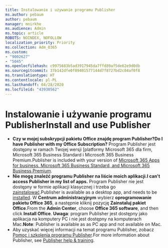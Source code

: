 ```yaml
---
title: Instalowanie i używanie programu Publisher
ms.author: pebaum
author: pebaum
manager: mnirkhe
ms.audience: Admin
ms.topic: article
ROBOTS: NOINDEX, NOFOLLOW
localization_priority: Priority
ms.collection: Adm_O365
ms.custom:
- "9002627"
- "5045"
ms.openlocfilehash: c9975683b5ad3917945da7ffd89af5de62e9d0db
ms.sourcegitcommit: 37b142dfe0f09401577144d7f8727bd2c04af0f8
ms.translationtype: HT
ms.contentlocale: pl-PL
ms.lasthandoff: 04/28/2020
ms.locfileid: "43930562"
---
```

# <a name="install-and-use-publisher"></a><span data-ttu-id="deb77-102">Instalowanie i używanie programu Publisher</span><span class="sxs-lookup"><span data-stu-id="deb77-102">Install and use Publisher</span></span>

- <span data-ttu-id="deb77-103">**Czy w mojej subskrypcji pakietu Office znajdę program Publisher?**</span><span class="sxs-lookup"><span data-stu-id="deb77-103">**Do I have Publisher with my Office Subscription?**</span></span> <span data-ttu-id="deb77-104">Program Publisher jest dostępny w ramach Twojej wersji [platformy Microsoft 365 dla firm, Microsoft 365 Business Standard i Microsoft 365 Business Premium.</span><span class="sxs-lookup"><span data-stu-id="deb77-104">Publisher is included with your version of [Microsoft 365 Apps for business, Microsoft 365 Business Standard, and Microsoft 365 Business Premium](https://products.office.com/compare-all-microsoft-office-products?activetab=tab:primaryr2).</span></span>
- <span data-ttu-id="deb77-105">**Nie mogę znaleźć programu Publisher na liście moich aplikacji.**</span><span class="sxs-lookup"><span data-stu-id="deb77-105">**I can't access Publisher in my list of apps.**</span></span>  <span data-ttu-id="deb77-106">Program Publisher nie jest dostępny w formie aplikacji klasycznej i trzeba go [zainstalować](https://support.office.com/article/Install-Office-apps-from-Office-365-dcf2d841-dac7-455b-9a77-fc8f7ee92702).</span><span class="sxs-lookup"><span data-stu-id="deb77-106">Publisher is available as a desktop app, and needs to be [installed](https://support.office.com/article/Install-Office-apps-from-Office-365-dcf2d841-dac7-455b-9a77-fc8f7ee92702).</span></span> <span data-ttu-id="deb77-107">W **Centrum administracyjnym** wybierz **oprogramowanie pakietu Office 365**, a następnie kliknij pozycję **Zainstaluj pakiet Office**.</span><span class="sxs-lookup"><span data-stu-id="deb77-107">From the **Admin Center**, choose **Office 365 software**, and then click **Install Office**.</span></span> <span data-ttu-id="deb77-108">**Uwaga**: program Publisher jest dostępny jako aplikacja na komputery PC i nie jest dostępny na komputerach Mac.</span><span class="sxs-lookup"><span data-stu-id="deb77-108">**Note**: Publisher is available as as PC app and not available on Mac.</span></span>
- <span data-ttu-id="deb77-109">Aby uzyskać więcej informacji na temat programu Publisher, zobacz [Pomoc i szkolenia programu Publisher](https://support.office.com/publisher).</span><span class="sxs-lookup"><span data-stu-id="deb77-109">For more information about Publisher, see [Publisher help & training](https://support.office.com/publisher).</span></span>
